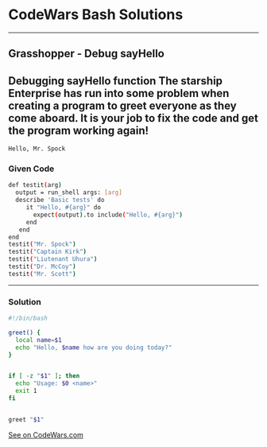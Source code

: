 # CodeWars Bash Solutions

---

## Grasshopper - Debug sayHello


Debugging sayHello function
The starship Enterprise has run into some problem when creating a program to greet everyone as they come aboard. It is your job to fix the code and get the program working again!
---
```
Hello, Mr. Spock
```

### Given Code

```Bash
def testit(arg)
  output = run_shell args: [arg]
  describe 'Basic tests' do
     it "Hello, #{arg}" do
       expect(output).to include("Hello, #{arg}")
     end
   end
end
testit("Mr. Spock")
testit("Captain Kirk")
testit("Liutenant Uhura")
testit("Dr. McCoy")
testit("Mr. Scott")

```

---

### Solution

```Bash
#!/bin/bash

greet() {
  local name=$1
  echo "Hello, $name how are you doing today?"
}


if [ -z "$1" ]; then
  echo "Usage: $0 <name>"
  exit 1
fi


greet "$1"

```


[See on CodeWars.com](https://www.codewars.com/kata/5625618b1fe21ab49f00001f/train/shell)